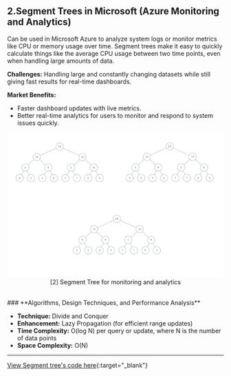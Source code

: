 ## **2.Segment Trees in Microsoft (Azure Monitoring and Analytics)**

Can be used in Microsoft Azure to analyze system logs or monitor metrics like CPU or memory usage over time. Segment trees make it easy to quickly calculate things like the average CPU usage between two time points, even when handling large amounts of data.

**Challenges:**
Handling large and constantly changing datasets while still giving fast results for real-time dashboards.

**Market Benefits:**

* Faster dashboard updates with live metrics.
* Better real-time analytics for users to monitor and respond to system issues quickly.

<p align="center">
  <img src="https://github.com/Sindhuhurakadli/sindhu_portfolio.io/blob/main/images/segment_tree.gif?raw=true" alt="Microsoft Infrastructure">
  <br>
  [2] Segment Tree for monitoring and analytics
  <br>
</p><br>
### **Algorithms, Design Techniques, and Performance Analysis**

* **Technique:** Divide and Conquer
* **Enhancement:** Lazy Propagation (for efficient range updates)
* **Time Complexity:** O(log N) per query or update, where N is the number of data points
* **Space Complexity:** O(N)

  
---
[View Segment tree's code here](https://github.com/Sindhuhurakadli/sindhu_portfolio.io/blob/main/codes/segment_tree.cpp){:target="_blank"}<br>
<br><br>
